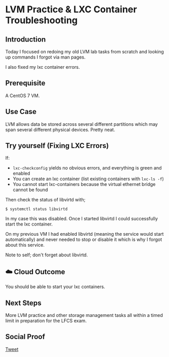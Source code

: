 
# LVM Practice & LXC Container Troubleshooting

## Introduction

Today I focused on redoing my old LVM lab tasks from scratch and looking up commands I forgot via man pages.

I also fixed my lxc container errors.

## Prerequisite

A CentOS 7 VM.

## Use Case

LVM allows data be stored across several different partitions which may span several different physical devices. Pretty neat.

## Try yourself (Fixing LXC Errors)

If:

- ```lxc-checkconfig``` yields no obvious errors, and everything is green and enabled
- You can create an lxc container (list existing containers with ```lxc-ls -f```)
- You cannot start lxc-containers because the virtual ethernet bridge cannot be found

Then check the status of libvirtd with;

```
$ systemctl status libvirtd
```

In my case this was disabled. Once I started libvirtd I could successfully start the lxc container. 

On my previous VM I had enabled libvirtd (meaning the service would start automatically) and never needed to stop or disable it which is why I forgot about this service. 

Note to self; don't forget about libvirtd. 

## ☁️ Cloud Outcome

You should be able to start your lxc containers.

## Next Steps

More LVM practice and other storage management tasks all within a timed limit in preparation for the LFCS exam.

## Social Proof

[Tweet](https://twitter.com/lrnallday/status/1316456295294291968)
